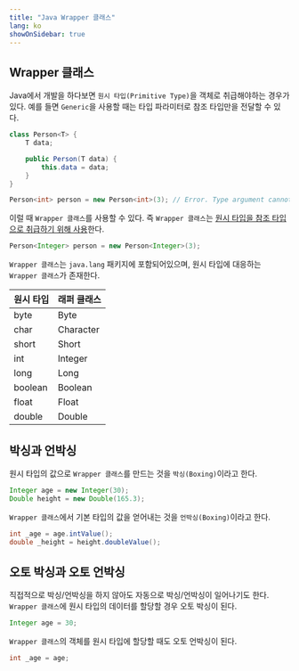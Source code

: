 ```yaml
---
title: "Java Wrapper 클래스"
lang: ko
showOnSidebar: true
---
```


## Wrapper 클래스
Java에서 개발을 하다보면 `원시 타입(Primitive Type)`을 객체로 취급해야하는 경우가 있다. 예를 들면 `Generic`을 사용할 때는 타입 파라미터로 참조 타입만을 전달할 수 있다.
``` java
class Person<T> {
    T data;

    public Person(T data) {
        this.data = data;
    }
}
```
``` java
Person<int> person = new Person<int>(3); // Error. Type argument cannot be of primitive type
```
이럴 때 `Wrapper 클래스`를 사용할 수 있다. 즉  `Wrapper 클래스`는 <u>원시 타입을 참조 타입으로 취급하기 위해 사용</u>한다.
``` java
Person<Integer> person = new Person<Integer>(3);
```
`Wrapper 클래스`는 `java.lang` 패키지에 포함되어있으며, 원시 타입에 대응하는 `Wrapper 클래스`가 존재한다.

|원시 타입|래퍼 클래스|
|-------|--------|
|byte|Byte|
|char|Character|
|short|Short|
|int|Integer|
|long|Long|
|boolean|Boolean|
|float|Float|
|double|Double|

## 박싱과 언박싱
원시 타입의 값으로 `Wrapper 클래스`를 만드는 것을 `박싱(Boxing)`이라고 한다.
``` java
Integer age = new Integer(30);
Double height = new Double(165.3);
```
`Wrapper 클래스`에서 기본 타입의 값을 얻어내는 것을 `언박싱(Boxing)`이라고 한다.
``` java
int _age = age.intValue();
double _height = height.doubleValue();
``` 

## 오토 박싱과 오토 언박싱
직접적으로 박싱/언박싱을 하지 않아도 자동으로 박싱/언박싱이 일어나기도 한다. `Wrapper 클래스`에 원시 타입의 데이터를 할당할 경우 오토 박싱이 된다.
``` java
Integer age = 30;
``` 
`Wrapper 클래스`의 객체를 원시 타입에 할당할 때도 오토 언박싱이 된다.
``` java
int _age = age;
``` 